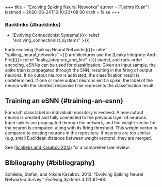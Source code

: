 +++
title = "Evolving Spiking Neural Networks"
author = ["Jethro Kuan"]
lastmod = 2020-06-24T16:10:22+08:00
draft = false
+++

### Backlinks {#backlinks}

- [Evolving Connectionist Systems]({{< relref "evolving_connectionist_systems" >}})

Early evolving [Spiking Neural Networks]({{< relref "spiking_neural_networks" >}}) architectures use the [Leaky
Integrate-And-Fire]({{< relref "leaky_integrate_and_fire" >}}) model, and rank-order encoding. eSNNs can be used for
classification. Given an input sample, the spike train is propagated through the
SNN, resulting in the firing of output neurons. If no output neuron is
activated, the classification result is undetermined. If one or more output
neurons emit a spike, the label of the neuron with the shortest response time
represents the classification result.

## Training an eSNN {#training-an-esnn}

For each class label an individual repository is evolved. A new output
neuron is created and fully connected to the previous layer of
neurons. Input spikes are propagated through the network, and the
weight vector for the neuron is computed, along with its firing
threshold. This weight vector is compared to existing neurons in the
repository. If neurons are too similar (e.g. small Euclidean distance
between weight vectors), they are merged.

See ([Schliebs and Kasabov 2013](#orge4d941a)) for a
comprehensive review.

## Bibliography {#bibliography}

<a id="orge4d941a"></a>Schliebs, Stefan, and Nikola Kasabov. 2013. “Evolving Spiking Neural Network-a Survey.” _Evolving Systems_ 4 (2):87–98.
